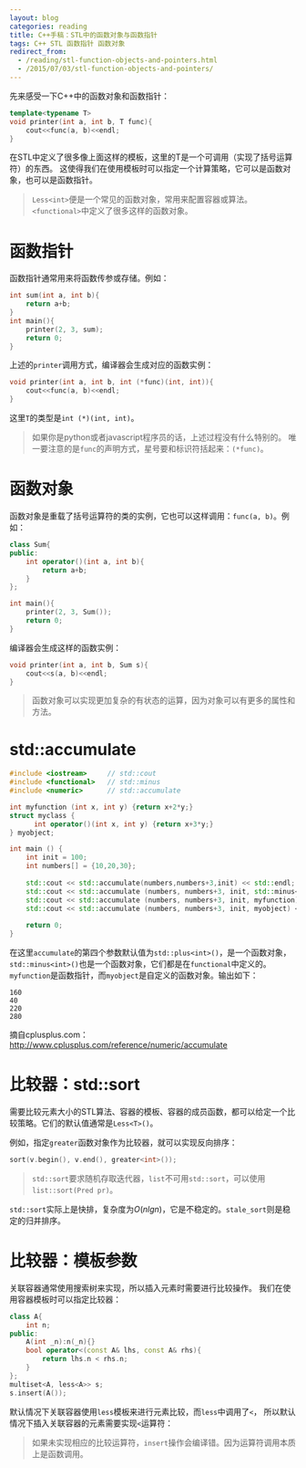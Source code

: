 ```yaml
---
layout: blog 
categories: reading
title: C++手稿：STL中的函数对象与函数指针
tags: C++ STL 函数指针 函数对象
redirect_from:
  - /reading/stl-function-objects-and-pointers.html
  - /2015/07/03/stl-function-objects-and-pointers/
---
```


先来感受一下C++中的函数对象和函数指针：

```cpp
template<typename T>
void printer(int a, int b, T func){
    cout<<func(a, b)<<endl;
}
```

在STL中定义了很多像上面这样的模板，这里的T是一个可调用（实现了括号运算符）的东西。
这使得我们在使用模板时可以指定一个计算策略，它可以是函数对象，也可以是函数指针。

> `Less<int>`便是一个常见的函数对象，常用来配置容器或算法。`<functional>`中定义了很多这样的函数对象。

# 函数指针

函数指针通常用来将函数传参或存储。例如：

```cpp
int sum(int a, int b){
    return a+b;
}
int main(){
    printer(2, 3, sum);
    return 0;
}
```

上述的`printer`调用方式，编译器会生成对应的函数实例：

```cpp
void printer(int a, int b, int (*func)(int, int)){
    cout<<func(a, b)<<endl;
}
```

这里`T`的类型是`int (*)(int, int)`。

> 如果你是python或者javascript程序员的话，上述过程没有什么特别的。
> 唯一要注意的是`func`的声明方式，星号要和标识符括起来：`(*func)`。

# 函数对象

函数对象是重载了括号运算符的类的实例，它也可以这样调用：`func(a, b)`。例如：

```cpp
class Sum{
public:
    int operator()(int a, int b){
        return a+b;
    }
};

int main(){
    printer(2, 3, Sum());
    return 0;
}
```

编译器会生成这样的函数实例：

```cpp
void printer(int a, int b, Sum s){
    cout<<s(a, b)<<endl;
}
```

> 函数对象可以实现更加复杂的有状态的运算，因为对象可以有更多的属性和方法。

<!--more-->

# std::accumulate

```cpp
#include <iostream>     // std::cout
#include <functional>   // std::minus
#include <numeric>      // std::accumulate

int myfunction (int x, int y) {return x+2*y;}
struct myclass {
	  int operator()(int x, int y) {return x+3*y;}
} myobject;

int main () {
    int init = 100;
    int numbers[] = {10,20,30};
  
    std::cout << std::accumulate(numbers,numbers+3,init) << std::endl;
    std::cout << std::accumulate (numbers, numbers+3, init, std::minus<int>()) << std::endl;
    std::cout << std::accumulate (numbers, numbers+3, init, myfunction) << std::endl;
    std::cout << std::accumulate (numbers, numbers+3, init, myobject) << std::endl;
  
    return 0;
}
```

在这里`accumulate`的第四个参数默认值为`std::plus<int>()`，是一个函数对象，
`std::minus<int>()`也是一个函数对象，它们都是在`functional`中定义的。
`myfunction`是函数指针，而`myobject`是自定义的函数对象。输出如下：

```
160
40
220
280
```

摘自cplusplus.com： http://www.cplusplus.com/reference/numeric/accumulate

# 比较器：std::sort

需要比较元素大小的STL算法、容器的模板、容器的成员函数，都可以给定一个比较策略。它们的默认值通常是`Less<T>()`。

例如，指定`greater`函数对象作为比较器，就可以实现反向排序：

```cpp
sort(v.begin(), v.end(), greater<int>());
```

> `std::sort`要求随机存取迭代器，`list`不可用`std::sort`，可以使用`list::sort(Pred pr)`。

`std::sort`实际上是快排，复杂度为$O(n lgn)$，它是不稳定的。`stale_sort`则是稳定的归并排序。

# 比较器：模板参数

关联容器通常使用搜索树来实现，所以插入元素时需要进行比较操作。
我们在使用容器模板时可以指定比较器：

```cpp
class A{
    int n;
public:
    A(int _n):n(_n){}
    bool operator<(const A& lhs, const A& rhs){
        return lhs.n < rhs.n;
    }
};
multiset<A, less<A>> s;
s.insert(A());
```

默认情况下关联容器使用`less`模板来进行元素比较，而`less`中调用了`<`，
所以默认情况下插入关联容器的元素需要实现`<`运算符：


> 如果未实现相应的比较运算符，`insert`操作会编译错。因为运算符调用本质上是函数调用。

[deque]: http://www.cplusplus.com/reference/deque/deque/
[list]: http://www.cplusplus.com/reference/list/list/
[queue]: http://www.cplusplus.com/reference/queue/queue
[priority_queue]: http://www.cplusplus.com/reference/queue/priority_queue/
[vector]: http://www.cplusplus.com/reference/vector/vector
[set]: http://www.cplusplus.com/reference/set/set
[multiset]: http://www.cplusplus.com/reference/set/multiset
[map]: http://www.cplusplus.com/reference/map/map
[multimap]: http://www.cplusplus.com/reference/map/multimap/
[stack]: http://www.cplusplus.com/reference/stack/stack